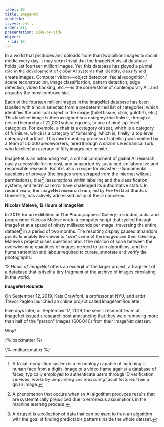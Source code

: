 ```yaml
---
label: 10
title: ImageNet
subtitle:
layout: entry 
order: 211
presentation: side-by-side
object:
 - id: 10 
---
```


In a world that produces and uploads more than two billion images to social media every day, it may seem trivial that the ImageNet visual database holds just fourteen million images. Yet, this database has played a pivotal role in the development of global AI systems that identify, classify and create images. Computer vision---object detection, facial recognition,[^1] scene reconstruction, image classification, pattern detection, edge detection, video tracking, etc.---is the cornerstone of contemporary AI, and arguably the most controversial.

Each of the fourteen million images in the ImageNet database has been labelled with a noun selected from a predetermined list of categories, which identifies the principal object in the image (toilet tissue, chair, goldfish, etc.) This labelled image is then assigned to a category that links it, through a nested hierarchy of 22,000 subcategories, to one of nine top-level categories. For example, a chair is a category of seat, which is a category of furniture, which is a category of furnishing, which is, finally, a top-level category of artifact. This mind-numbing process of labelling was verified by a team of 50,000 pieceworkers, hired through Amazon's Mechanical Turk, who labelled an average of fifty images per minute.

ImageNet is an astounding feat, a critical component of global AI research, easily accessible for no cost, and supported by sustained, collaborative and responsible research. But it is also a recipe for disaster---fundamental questions of privacy (the images were scraped from the Internet without permissions); bias[^2] (assumptions within labelling and the classification system); and technical error have challenged its authoritative status. In recent years, the ImageNet research team, led by Fei-Fei Li at Stanford University, has actively addressed many of these concerns.

**Nicolas Malevé, 12 Hours of ImageNet**

In 2019, for an exhibition at The Photographers' Gallery in London, artist and programmer Nicolas Malevé wrote a computer script that cycled through ImageNet at a speed of ninety milliseconds per image, traversing the entire dataset[^3] in a period of two months. The resulting display paused at random points to enable the viewer to "see" some of the images and their labelling. Malevé's project raises questions about the relation of scale between the overwhelming quantities of images needed to train algorithms, and the human attention and labour required to curate, annotate and verify the photographs.

*12 Hours of ImageNet* offers an excerpt of the larger project, a fragment of a database that is itself a tiny fragment of the archive of images circulating in the world.

**ImageNet Roulette**

On September 12, 2019, Kate Crawford, a professor at NYU, and artist Trevor Paglen launched an online project called ImageNet Roulette.

Five days later, on September 17, 2019, the senior research team at ImageNet issued a research post announcing that they were removing more than half of the "person" images (600,040) from their ImageNet dataset.

Why?

{% backmatter %}

[^1]: A facial recognition system is a technology capable of matching a human face from a digital image or a video frame against a database of faces, typically employed to authenticate users through ID verification services, works by pinpointing and measuring facial features from a given image.

[^2]: A phenomenon that occurs when an AI algorithm produces results that are systematically prejudiced due to erroneous assumptions in the machine learning process.

[^3]: A dataset is a collection of data that can be used to train an algorithm with the goal of finding predictable patterns inside the whole dataset.

{% endbackmatter %}
